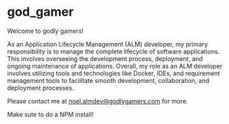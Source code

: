 # god_gamer

Welcome to godly gamers!

As an Application Lifecycle Management (ALM) developer, my primary responsibility is to manage the complete lifecycle of software applications. This involves overseeing the development process, deployment, and ongoing maintenance of applications.
Overall, my role as an ALM developer involves utilizing tools and technologies like Docker, IDEs, and requirement management tools to facilitate smooth development, collaboration, and deployment processes.

Please contact me at noel.almdev@godlygamers.com for more.

Make sute to do a NPM install!
